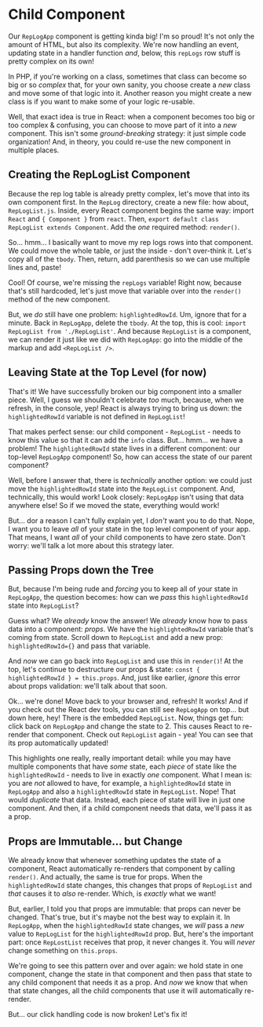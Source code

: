 # Child Component

Our `RepLogApp` component is getting kinda big! I'm so proud! It's not only the
amount of HTML, but also its complexity. We're now handling an event, updating state
in a handler function *and*, below, this `repLogs` row stuff is pretty complex on
its own!

In PHP, if you're working on a class, sometimes that class can become so big or
so *complex* that, for your own sanity, you choose create a *new* class and move
some of that logic into it. Another reason you might create a new class is if you
want to make some of your logic re-usable.

Well, that exact idea is true in React: when a component becomes too big or too
complex & confusing, you can choose to move part of it into a *new* component.
This isn't some *ground-breaking* strategy: it just simple code organization!
And, in theory, you could re-use the new component in multiple places.

## Creating the RepLogList Component

Because the rep log table is already pretty complex, let's move that into its own
component first. In the `RepLog` directory, create a new file: how about, `RepLogList.js`.
Inside, every React component begins the same way: import `React` and `{ Component }`
from `react`. Then, `export default class RepLogList extends Component`. Add
the *one* required method: `render()`.

So... hmm...  I basically want to move my rep logs rows into that component. We
could move the whole table, or just the inside - don't over-think it. Let's copy
all of the `tbody`. Then, return, add parenthesis so we can use multiple lines
and, paste!

Cool! Of course, we're missing the `repLogs` variable! Right now, because that's
still hardcoded, let's just move that variable over into the `render()` method
of the new component.

But, we *do* still have one problem: `highlightedRowId`. Um, ignore that for a
minute. Back in `RepLogApp`, delete the `tbody`. At the top, this is cool:
`import RepLogList from './RepLogList'`. And because `RepLogList` is a component,
we can render it just like we did with `RepLogApp`: go into the middle of the
markup and add `<RepLogList />`.

## Leaving State at the Top Level (for now)

That's it! We have successfully broken our big component into a smaller piece. Well,
I guess we shouldn't celebrate *too* much, because, when we refresh, in the console,
yep! React is always trying to bring us down: the `highlightedRowId` variable is
not defined in `RepLogList`!

That makes perfect sense: our child component - `RepLogList` - needs to know this
value so that it can add the `info` class. But... hmm... we have a problem! The
`highlightedRowId` state lives in a different component: our top-level `RepLogApp`
component! So, how can access the state of our parent component?

Well, before I answer that, there is *technically* another option: we could just
move the `highlightedRowId` state into the `RepLogList` component. And, technically,
this would work! Look closely: `RepLogApp` isn't using that data anywhere else! So
if we moved the state, everything would work!

But... dor a reason I can't fully explain yet, I *don't* want you to do that. Nope,
I want you to leave *all* of your state in the top level component of your app.
That means, I want *all* of your child components to have zero state. Don't worry:
we'll talk a lot more about this strategy later.

## Passing Props down the Tree

But, because I'm being rude and *forcing* you to keep all of your state in
`RepLogApp`, the question becomes: how can we *pass* this `highlightedRowId` state
into `RepLogList`?

Guess what? We *already* know the answer! We *already* know how to pass data into
a component: *props*. We have the `highlightedRowId` variable that's coming from
state. Scroll down to `RepLogList` and add a new prop: `highlightedRowId={}` and
pass that variable. 

And *now* we can go back into `RepLogList` and use this in `render()`! At the top,
let's continue to destructure our props & state:
`const { highlightedRowId } = this.props`. And, just like earlier, *ignore* this
error about props validation: we'll talk about that soon.

Ok... we're done! Move back to your browser and, refresh! It works! And if you check
out the React dev tools, you can still see `RepLogApp` on top... but down here,
hey! There is the embedded `RepLogList`. Now, things get fun: click back on
`RepLogApp` and change the state to 2. This causes React to re-render that component.
Check out `RepLogList` again - yea! You can see that its prop automatically updated!

This highlights one really, really important detail: while you may have multiple
components that have *some* state, each *piece* of state like the `highlightedRowId` -
needs to live in exactly *one* component. What I mean is: you are *not* allowed
to have, for example, a `highlightedRowId` state in `RepLogApp` and also a
`highlightedRowId` state in `RepLogList`. Nope! That would *duplicate* that data.
Instead, each piece of state will live in just one component. And then, if a child
component needs that data, we'll pass it as a prop.

## Props are Immutable... but Change

We already know that whenever something updates the state of a component, React
automatically re-renders that component by calling `render()`. And actually,
the same is true for props. When the `highlightedRowId` state changes, this changes
that props of `RepLogList` and *that* causes it to *also* re-render. Which, is
*exactly* what we want!

But, earlier, I told you that props are immutable: that props can never be changed.
That's true, but it's maybe not the best way to explain it. In `RepLogApp`, when
the `highlightedRowId` state changes, we *will* pass a *new* value to `RepLogList`
for the `highlightedRowId` prop. But, here's the important part: once `RepLostList`
receives that prop, it never changes it. You will *never* change something on
`this.props`.

We're going to see this pattern over and over again: we hold state in one component,
change the state in that component and then pass that state to any child component
that needs it as a prop. And *now* we know that when that state changes, all the
child components that use it will automatically re-render.

But... our click handling code is now broken! Let's fix it!
